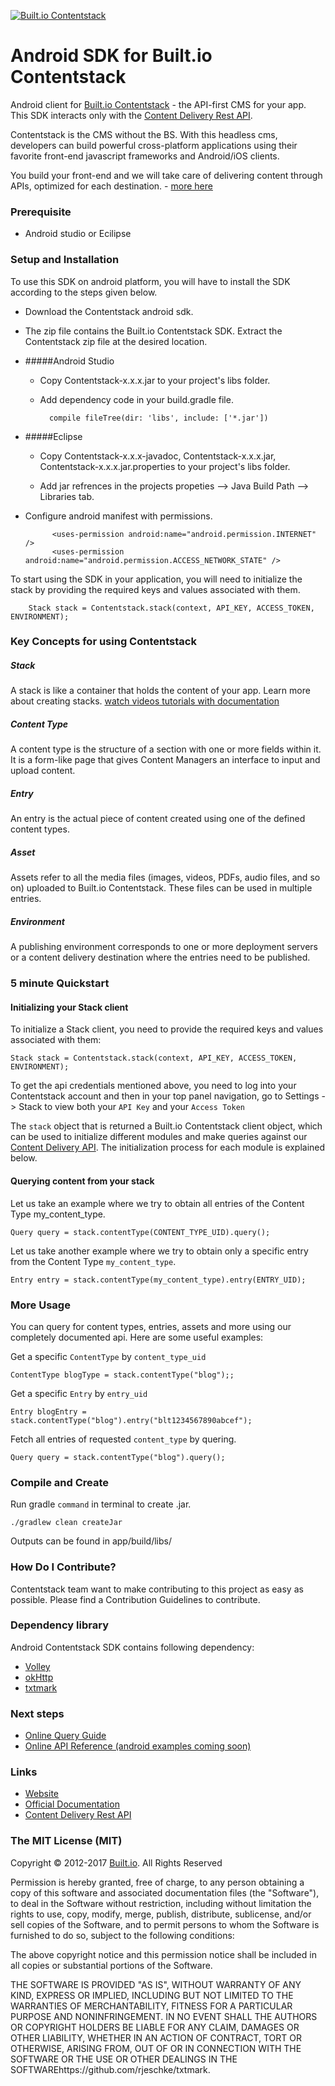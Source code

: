 [![Built.io Contentstack](https://contentstackdocs.built.io/static/images/logo.png)](https://www.built.io/products/contentstack/overview)

# Android SDK for Built.io Contentstack

Android client for [Built.io Contentstack](https://www.built.io/products/contentstack/overview)  - the API-first CMS for your app. This SDK interacts only with the [Content Delivery Rest API](https://contentstackdocs.built.io/developer/restapi).

Contentstack is the CMS without the BS. With this headless cms, developers can build powerful cross-platform applications using their favorite front-end javascript frameworks and Android/iOS clients. 

You build your front-end and we will take care of delivering content through APIs, optimized for each destination. - [more here](https://www.built.io/products/contentstack/overview) 

### Prerequisite
 - Android studio or Ecilipse 

### Setup and Installation
To use this SDK on android platform, you will have to install the SDK according to the steps given below.

- Download the Contentstack android sdk.

- The zip file contains the Built.io Contentstack SDK. Extract the Contentstack zip file at the desired location.

- #####Android Studio
	- Copy Contentstack-x.x.x.jar to your project's libs folder.

	- Add dependency code in your build.gradle file.
	
			compile fileTree(dir: 'libs', include: ['*.jar'])


- #####Eclipse
	- Copy Contentstack-x.x.x-javadoc, Contentstack-x.x.x.jar, Contentstack-x.x.x.jar.properties to your project's libs folder.

	- Add jar refrences in the projects propeties --> Java Build Path --> Libraries tab.
			
- Configure android manifest with permissions.
 
			<uses-permission android:name="android.permission.INTERNET" />
 			<uses-permission android:name="android.permission.ACCESS_NETWORK_STATE" />

To start using the SDK in your application, you will need to initialize the stack by providing the required keys and values associated with them.

		Stack stack = Contentstack.stack(context, API_KEY, ACCESS_TOKEN, ENVIRONMENT);


### Key Concepts for using Contentstack

##### Stack
A stack is like a container that holds the content of your app. Learn more about creating stacks. [watch videos tutorials with documentation](https://contentstackdocs.built.io/developer/android/quickstart)

##### Content Type

A content type is the structure of a section with one or more fields within it. It is a form-like page that gives Content Managers an interface to input and upload content. 

##### Entry

An entry is the actual piece of content created using one of the defined content types. 

##### Asset

Assets refer to all the media files (images, videos, PDFs, audio files, and so on) uploaded to Built.io Contentstack. These files can be used in multiple entries.  

##### Environment

A publishing environment corresponds to one or more deployment servers or a content delivery destination where the entries need to be published. 


### 5 minute Quickstart

#### Initializing your Stack client
To initialize a Stack client, you need to provide the required keys and values associated with them:

	Stack stack = Contentstack.stack(context, API_KEY, ACCESS_TOKEN, ENVIRONMENT);

To get the api credentials mentioned above, you need to log into your Contentstack account and then in your top panel navigation, go to Settings -> Stack to view both your `API Key` and your `Access Token`


The `stack` object that is returned a Built.io Contentstack client object, which can be used to initialize different modules and make queries against our [Content Delivery API](https://contentstackdocs.built.io/rest/api/content-delivery-api/). The initialization process for each module is explained below.


#### Querying content from your stack

Let us take an example where we try to obtain all entries of the Content Type my_content_type.

	Query query = stack.contentType(CONTENT_TYPE_UID).query();  
	
Let us take another example where we try to obtain only a specific entry from the Content Type `my_content_type`.

	Entry entry = stack.contentType(my_content_type).entry(ENTRY_UID);


### More Usage

You can query for content types, entries, assets and more using our completely documented api. Here are some useful examples:

Get a specific `ContentType` by `content_type_uid`

	ContentType blogType = stack.contentType("blog");;

Get a specific `Entry` by `entry_uid`

	Entry blogEntry = stack.contentType("blog").entry("blt1234567890abcef");

Fetch all entries of requested `content_type` by quering.

	Query query = stack.contentType("blog").query();		
### Compile and Create

Run gradle `command` in terminal to create .jar.

	./gradlew clean createJar

Outputs can be found in app/build/libs/

### How Do I Contribute?
Contentstack team want to make contributing to this project as easy as possible. Please find a Contribution Guidelines to contribute.

### Dependency library
Android Contentstack SDK contains following dependency:

- [Volley](https://github.com/mcxiaoke/android-volley)
- [okHttp](https://github.com/square/okhttp)
- [txtmark](https://github.com/rjeschke/txtmark)


### Next steps

- [Online Query Guide](https://contentstackdocs.built.io/developer/android/query-guide)
- [Online API Reference (android examples coming soon)](https://contentstackdocs.built.io/android/api/)

### Links
 - [Website](https://www.built.io/products/contentstack/overview)
 - [Official Documentation](http://contentstackdocs.built.io/developer/android/quickstart)
 - [Content Delivery Rest API](https://contentstackdocs.built.io/developer/restapi)

### The MIT License (MIT)
Copyright © 2012-2017 [Built.io](https://www.built.io/). All Rights Reserved

Permission is hereby granted, free of charge, to any person obtaining a copy of this software and associated documentation files (the "Software"), to deal in the Software without restriction, including without limitation the rights to use, copy, modify, merge, publish, distribute, sublicense, and/or sell copies of the Software, and to permit persons to whom the Software is furnished to do so, subject to the following conditions:

The above copyright notice and this permission notice shall be included in all copies or substantial portions of the Software.

THE SOFTWARE IS PROVIDED "AS IS", WITHOUT WARRANTY OF ANY KIND, EXPRESS OR IMPLIED, INCLUDING BUT NOT LIMITED TO THE WARRANTIES OF MERCHANTABILITY, FITNESS FOR A PARTICULAR PURPOSE AND NONINFRINGEMENT. IN NO EVENT SHALL THE AUTHORS OR COPYRIGHT HOLDERS BE LIABLE FOR ANY CLAIM, DAMAGES OR OTHER LIABILITY, WHETHER IN AN ACTION OF CONTRACT, TORT OR OTHERWISE, ARISING FROM, OUT OF OR IN CONNECTION WITH THE SOFTWARE OR THE USE OR OTHER DEALINGS IN THE SOFTWAREhttps://github.com/rjeschke/txtmark.
